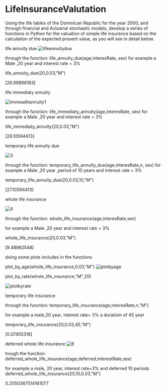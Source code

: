 # LifeInsuranceValutation

Using the life tables of the Dominican Republic for the year 2000, and through financial and Actuarial stochastic models, develop a series of functions in Python for the valuation of simple life insurance based on the calculation of the expected present value, as you will see in detail below.

life annuity due
![lifeannuitydue](https://user-images.githubusercontent.com/59314598/195382812-a555066f-e20b-4903-bf39-90b511c89923.jpg)
 
through the function: life_annuity_due(age,interesRate, sex)
for example a Male ,20 year and interest rate = 3%

life_annuity_due(20,0.03,"M")

[26.99898183]

life immediaty annuity

![immeaditannuity1](https://user-images.githubusercontent.com/59314598/195383950-86799c0f-884d-49af-8e7a-519995c62410.jpg)

through the function: life_immediaty_annuity(age,interesRate, sex)
for example a Male ,20 year and interest rate = 3%

life_immediaty_annuity(20,0.03,"M")

[28.10594413]

temporary life annuity due

![3](https://user-images.githubusercontent.com/59314598/195385635-63a3dff7-6217-4a87-949d-1cd69d7e923e.jpg)

through the function: temporary_life_annuity_due(age,interesRate,n, sex)
for example a Male ,20 year ,period of 10 years and interest rate = 3%

temporary_life_annuity_due(20,0.03,10,"M")

[27.10594413]

whole life insurance

![4](https://user-images.githubusercontent.com/59314598/195386734-5dddcb93-5b0a-459c-9f74-998b193ba920.png)

through the function: whole_life_insurance(age,interesRate,sex)

for example a Male ,20 year and interest rate = 3%

whole_life_insurance(20,0.03,"M")

[9.48982548]

doing some plots includes in the functions 

plot_by_age(whole_life_insurance,0.03,"M")
![plotbyage](https://user-images.githubusercontent.com/59314598/195387376-019333c4-e147-49a7-bb5b-964135daf17c.jpg)

plot_by_rate(whole_life_insurance,"M",20)


![plotbyrate](https://user-images.githubusercontent.com/59314598/195387408-b3d7e464-1890-4b3c-943f-212f665199ea.jpg)

temporary life insurance

through the function: temporary_life_insurance(age,interesRate,n,"M")

for example a male,20 year, interest rate= 3%  a duratioin of 45 year

temporary_life_insurance(20,0.03,45,"M")

[0.07455318]

deferred whole life insurance
![6](https://user-images.githubusercontent.com/59314598/195390405-14fa15a6-6224-47e7-a1e7-b7988b5eea10.jpg)

trough the function: deferred_whole_life_insurance(age,deferred,interestRate,sex)

for example a male, 20 year, interest rate=3% and deferred 10 periods
deferred_whole_life_insurance(20,10,0.03,"M")

0.2050367514161077
